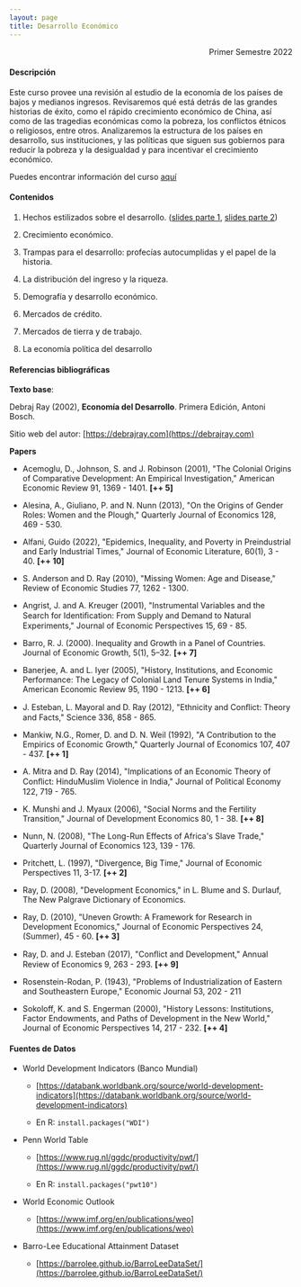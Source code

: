 ```yaml
---
layout: page
title: Desarrollo Económico
---
```


<div style="text-align: right"> Primer Semestre 2022 </div>

#### Descripción

Este curso provee una revisión al estudio de la economía de los países de bajos y medianos ingresos. Revisaremos qué está detrás de las grandes historias de éxito, como el rápido crecimiento económico de China, así como de las tragedias económicas como la pobreza, los conflictos étnicos o religiosos, entre otros. Analizaremos la estructura de los países en desarrollo, sus instituciones, y las políticas que siguen sus gobiernos para reducir la pobreza y la desigualdad y para incentivar el crecimiento económico. 

Puedes encontrar información del curso [aquí](/desarrollo_economico/00/)

#### Contenidos

1)	Hechos estilizados sobre el desarrollo. ([slides parte 1](/desarrollo_economico/01/), [slides parte 2](/desarrollo_economico/02/))

2)	Crecimiento económico.

3)	Trampas para el desarrollo: profecías autocumplidas y el papel de la historia.

4)	La distribución del ingreso y la riqueza.

5)	Demografía y desarrollo económico.

6)	Mercados de crédito.

7)	Mercados de tierra y de trabajo.

8)	La economía política del desarrollo

#### Referencias bibliográficas

**Texto base**:

Debraj Ray (2002), **Economía del Desarrollo**. Primera Edición, Antoni Bosch.

Sitio web del autor: [https://debrajray.com](https://debrajray.com)

**Papers**

- Acemoglu, D., Johnson, S. and J. Robinson (2001), "The Colonial Origins of Comparative Development: An Empirical Investigation," American Economic Review 91, 1369 - 1401. **[++ 5]**

- Alesina, A., Giuliano, P. and N. Nunn (2013), "On the Origins of Gender Roles: Women and the Plough," Quarterly Journal of Economics 128, 469 - 530.

- Alfani, Guido (2022), "Epidemics, Inequality, and Poverty in Preindustrial and Early Industrial Times," Journal of Economic Literature, 60(1), 3 - 40. **[++ 10]**

- S. Anderson and D. Ray (2010), "Missing Women: Age and Disease," Review of Economic Studies 77, 1262 - 1300.

- Angrist, J. and A. Kreuger (2001), "Instrumental Variables and the Search for Identiﬁcation: From Supply and Demand to Natural Experiments," Journal of Economic Perspectives 15, 69 - 85.

- Barro, R. J. (2000). Inequality and Growth in a Panel of Countries. Journal of Economic Growth, 5(1), 5–32. **[++ 7]**

- Banerjee, A. and L. Iyer (2005), "History, Institutions, and Economic Performance: The Legacy of Colonial Land Tenure Systems in India," American Economic Review 95, 1190 - 1213. **[++ 6]**

- J. Esteban, L. Mayoral and D. Ray (2012), "Ethnicity and Conﬂict: Theory and Facts," Science 336, 858 - 865.

- Mankiw, N.G., Romer, D. and D. N. Weil (1992), "A Contribution to the Empirics of Economic Growth," Quarterly Journal of Economics 107, 407 - 437. **[++ 1]**

- A. Mitra and D. Ray (2014), "Implications of an Economic Theory of Conﬂict: HinduMuslim Violence in India," Journal of Political Economy 122, 719 - 765.

- K. Munshi and J. Myaux (2006), "Social Norms and the Fertility Transition," Journal of Development Economics 80, 1 - 38. **[++ 8]**

- Nunn, N. (2008), "The Long-Run Effects of Africa's Slave Trade," Quarterly Journal of Economics 123, 139 - 176.

- Pritchett, L. (1997), "Divergence, Big Time," Journal of Economic Perspectives 11, 3-17. **[++ 2]**

- Ray, D. (2008), "Development Economics," in L. Blume and S. Durlauf, The New Palgrave Dictionary of Economics.

- Ray, D. (2010), "Uneven Growth: A Framework for Research in Development Economics," Journal of Economic Perspectives 24, (Summer), 45 - 60. **[++ 3]**

- Ray, D. and J. Esteban (2017), "Conﬂict and Development," Annual Review of Economics 9, 263 - 293. **[++ 9]**

- Rosenstein-Rodan, P. (1943), "Problems of Industrialization of Eastern and Southeastern Europe," Economic Journal 53, 202 - 211 

- Sokoloff, K. and S. Engerman (2000), "History Lessons: Institutions, Factor Endowments, and Paths of Development in the New World," Journal of Economic Perspectives 14, 217 - 232. **[++ 4]**

#### Fuentes de Datos

- World Development Indicators (Banco Mundial)

  - [https://databank.worldbank.org/source/world-development-indicators](https://databank.worldbank.org/source/world-development-indicators)
  
  - En R: `install.packages("WDI")`

- Penn World Table

  - [https://www.rug.nl/ggdc/productivity/pwt/](https://www.rug.nl/ggdc/productivity/pwt/)
  
  - En R: `install.packages("pwt10")` 

- World Economic Outlook

  - [https://www.imf.org/en/publications/weo](https://www.imf.org/en/publications/weo)
  
- Barro-Lee Educational Attainment Dataset

  - [https://barrolee.github.io/BarroLeeDataSet/](https://barrolee.github.io/BarroLeeDataSet/)
  

